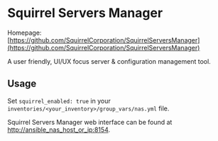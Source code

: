 # Squirrel Servers Manager

Homepage: [https://github.com/SquirrelCorporation/SquirrelServersManager](https://github.com/SquirrelCorporation/SquirrelServersManager)

A user friendly, UI/UX focus server & configuration management tool.

## Usage

Set `squirrel_enabled: true` in your `inventories/<your_inventory>/group_vars/nas.yml` file.

Squirrel Servers Manager web interface can be found at [http://ansible_nas_host_or_ip:8154](http://ansible_nas_host_or_ip:8154).
